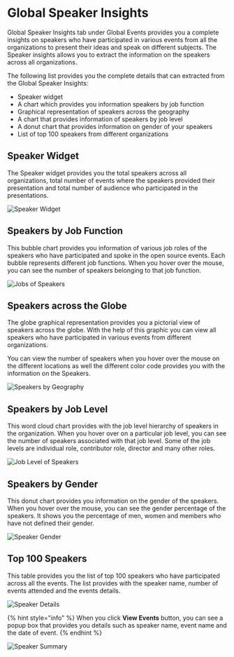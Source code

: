 # Global Speaker Insights

Global Speaker Insights tab under Global Events provides you a complete insights on speakers who have participated in various events from all the organizations to present their ideas and speak on different subjects. The Speaker insights allows you to extract the information on the speakers across all organizations.

The following list provides you the complete details that can extracted from the Global Speaker Insights:

* Speaker widget
* A chart which provides you information speakers by job function
* Graphical representation of speakers across the geography
* A chart that provides information of speakers by job level&#x20;
* A donut chart that provides information on gender of your speakers&#x20;
* List of top 100 speakers from different organizations&#x20;

## Speaker Widget

The Speaker widget provides you the total speakers across all organizations, total number of events where the speakers provided their presentation and total number of audience who participated in the presentations.

![Speaker Widget](https://files.gitbook.com/v0/b/gitbook-28427.appspot.com/o/assets%2F-MgAESFs0H7zYsmTgcOZ%2F-MhlrnUQOtzw9dTBIT0v%2F-Mhlti3\_DAIQ7ly1XwNA%2FSpeaker\_Widget.png?alt=media\&token=17a52193-fd12-46c4-99fb-5c2c080cb429)

## Speakers by Job Function&#x20;

This bubble chart provides you information of various job roles of the speakers who have participated and spoke in the open source events. Each bubble represents different job functions. When you hover over the mouse, you can see the number of speakers belonging to that job function.&#x20;

![Jobs of Speakers](https://files.gitbook.com/v0/b/gitbook-28427.appspot.com/o/assets%2F-MgAESFs0H7zYsmTgcOZ%2F-Mi\_wT\_71k24mGtzVYoY%2F-Mi\_x8iQdIBdCcWhPBE9%2FGlobal\_Speakers\_Job.png?alt=media\&token=53162117-3892-4b22-801b-0603e18f4107)

## Speakers across the Globe&#x20;

The globe graphical representation provides you a pictorial view of speakers across the globe. With the help of this graphic you can view all speakers who have participated in various events from different organizations.

You can view the number of speakers when you hover over the mouse on the different locations as well the different color code provides you with the information on the Speakers.

![Speakers by Geography](https://files.gitbook.com/v0/b/gitbook-28427.appspot.com/o/assets%2F-MgAESFs0H7zYsmTgcOZ%2F-Mi\_wT\_71k24mGtzVYoY%2F-Mi\_y-j0xK1ZCNu0bnQa%2FGlobal\_Speakers\_Geo.png?alt=media\&token=ebcefd34-68b2-4f4d-b59e-16da6a6c6491)

## &#x20;Speakers by Job Level

This word cloud chart provides with the job level hierarchy of speakers in the  organization. When you hover over on a particular job level, you can see the number of speakers associated with that job level. Some of the job levels are individual role, contributor role, director and many other roles. &#x20;

![Job Level of Speakers](https://files.gitbook.com/v0/b/gitbook-28427.appspot.com/o/assets%2F-MgAESFs0H7zYsmTgcOZ%2F-Mi\_y7Lv1diopBfQHdGE%2F-Mi\_yiDitL\_vaPRt0hec%2FGlobal\_Speakers\_Joblevel.png?alt=media\&token=71858bfe-27fc-410b-86a1-fbc2c09619fd)

## Speakers by Gender

This donut chart provides you information on the gender of the speakers. When you hover over the mouse, you can see the gender percentage of the speakers. It shows you the percentage of men, women and members who have not defined  their gender.&#x20;

![Speaker Gender](https://files.gitbook.com/v0/b/gitbook-28427.appspot.com/o/assets%2F-MgAESFs0H7zYsmTgcOZ%2F-MhlvoFQaUa\_H9aAY4c7%2F-Mhlx94L\_WHujR7tWhSU%2FSpeaker\_Gender.png?alt=media\&token=4b5fd3bf-5094-45f4-8a76-d00f3e2f0c80)

## Top 100 Speakers

This table provides you the list of top 100 speakers who have participated across all the events. The list provides with the speaker name, number of events attended and the events details. &#x20;

![Speaker Details](https://files.gitbook.com/v0/b/gitbook-28427.appspot.com/o/assets%2F-MgAESFs0H7zYsmTgcOZ%2F-Mi\_y7Lv1diopBfQHdGE%2F-Mi\_zjwv2Crj1NhCW6pX%2FTop\_100\_Speakers.png?alt=media\&token=74ec402b-2d75-4d8a-aecd-efe603c81ca2)

{% hint style="info" %}
When you click **View Events** button, you can see a popup box that provides you details such as speaker name, event name and the date of event.
{% endhint %}

![Speaker Summary](https://files.gitbook.com/v0/b/gitbook-28427.appspot.com/o/assets%2F-MgAESFs0H7zYsmTgcOZ%2F-MhlvoFQaUa\_H9aAY4c7%2F-MhlxqGOielXIS3xE4CC%2FSpeaker\_Sum.png?alt=media\&token=0ec6b71c-ac78-40ee-be65-97e3a612d917)

##
